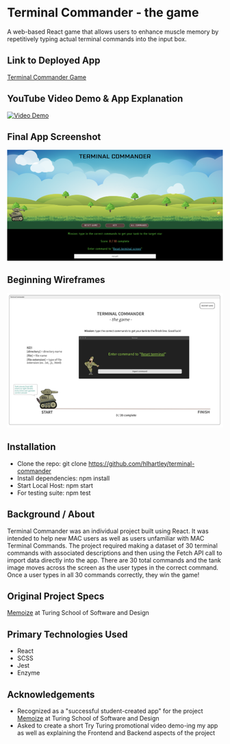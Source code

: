 # Terminal Commander - the game
A web-based React game that allows users to enhance muscle memory by repetitively typing actual terminal commands into the input box.

## Link to Deployed App
[Terminal Commander Game](https://terminal-commander.herokuapp.com/)

## YouTube Video Demo & App Explanation
[![Video Demo](https://img.youtube.com/vi/nrHgS-TPqRg/default.jpg)](https://www.youtube.com/watch?v=nrHgS-TPqRg)

## Final App Screenshot
![Wireframe](terminal-commander-screenshot.png)

## Beginning Wireframes
![Wireframe](terminal-commander-wireframe.png)

## Installation
- Clone the repo: git clone https://github.com/hlhartley/terminal-commander
- Install dependencies: npm install
- Start Local Host: npm start
- For testing suite: npm test

## Background / About
Terminal Commander was an individual project built using React. It was intended to help new MAC users as well as users unfamiliar with MAC Terminal Commands. The project required making a dataset of 30 terminal commands with associated descriptions and then using the Fetch API call to import data directly into the app. There are 30 total commands and the tank image moves across the screen as the user types in the correct command. Once a user types in all 30 commands correctly, they win the game!

## Original Project Specs
[Memoize](http://frontend.turing.io/projects/memoize.html) at Turing School of Software and Design

## Primary Technologies Used
- React
- SCSS
- Jest
- Enzyme

## Acknowledgements
- Recognized as a "successful student-created app" for the project [Memoize](http://frontend.turing.io/projects/memoize.html) at Turing School of Software and Design
- Asked to create a short Try Turing promotional video demo-ing my app as well as explaining the Frontend and Backend aspects of the project
